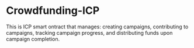 # Crowdfunding-ICP
This is ICP smart ontract that manages: creating campaigns, contributing to campaigns, tracking campaign progress, and distributing funds upon campaign completion.
